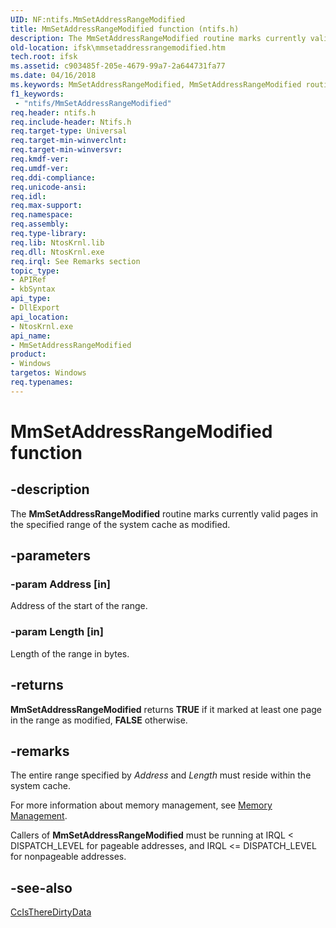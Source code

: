 ```yaml
---
UID: NF:ntifs.MmSetAddressRangeModified
title: MmSetAddressRangeModified function (ntifs.h)
description: The MmSetAddressRangeModified routine marks currently valid pages in the specified range of the system cache as modified.
old-location: ifsk\mmsetaddressrangemodified.htm
tech.root: ifsk
ms.assetid: c903485f-205e-4679-99a7-2a644731fa77
ms.date: 04/16/2018
ms.keywords: MmSetAddressRangeModified, MmSetAddressRangeModified routine [Installable File System Drivers], ifsk.mmsetaddressrangemodified, mmref_4d6ef497-4a72-4fed-8422-365708740cc7.xml, ntifs/MmSetAddressRangeModified
f1_keywords:
 - "ntifs/MmSetAddressRangeModified"
req.header: ntifs.h
req.include-header: Ntifs.h
req.target-type: Universal
req.target-min-winverclnt: 
req.target-min-winversvr: 
req.kmdf-ver: 
req.umdf-ver: 
req.ddi-compliance: 
req.unicode-ansi: 
req.idl: 
req.max-support: 
req.namespace: 
req.assembly: 
req.type-library: 
req.lib: NtosKrnl.lib
req.dll: NtosKrnl.exe
req.irql: See Remarks section
topic_type:
- APIRef
- kbSyntax
api_type:
- DllExport
api_location:
- NtosKrnl.exe
api_name:
- MmSetAddressRangeModified
product:
- Windows
targetos: Windows
req.typenames: 
---
```


# MmSetAddressRangeModified function


## -description


The <b>MmSetAddressRangeModified</b> routine marks currently valid pages in the specified range of the system cache as modified.


## -parameters




### -param Address [in]

Address of the start of the range.


### -param Length [in]

Length of the range in bytes.


## -returns



<b>MmSetAddressRangeModified</b> returns <b>TRUE</b> if it marked at least one page in the range as modified, <b>FALSE</b> otherwise.




## -remarks



The entire range specified by <i>Address</i> and <i>Length</i> must reside within the system cache.

For more information about memory management, see <a href="https://docs.microsoft.com/windows-hardware/drivers/kernel/managing-memory-for-drivers">Memory Management</a>. 

Callers of <b>MmSetAddressRangeModified</b> must be running at IRQL < DISPATCH_LEVEL for pageable addresses, and IRQL <= DISPATCH_LEVEL for nonpageable addresses.




## -see-also




<a href="https://msdn.microsoft.com/library/windows/hardware/ff539145">CcIsThereDirtyData</a>
 

 

